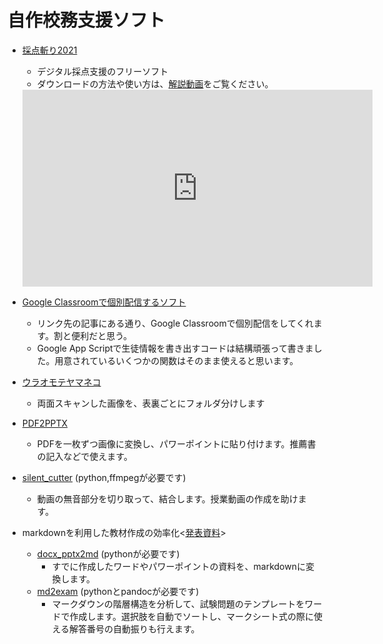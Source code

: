 # 自作校務支援ソフト
* [採点斬り2021](https://github.com/phys-ken/saitenGiri2021)
  * デジタル採点支援のフリーソフト
  * ダウンロードの方法や使い方は、[解説動画](https://www.youtube.com/watch?v=zhaWaxFah2g)をご覧ください。
  <iframe width="560" height="315" src="https://www.youtube.com/embed/zhaWaxFah2g" title="YouTube video player" frameborder="0" allow="accelerometer; autoplay; clipboard-write; encrypted-media; gyroscope; picture-in-picture" allowfullscreen></iframe>

* [Google Classroomで個別配信するソフト](https://qiita.com/phys-ken/items/269a118df0bc0c895ad4)
  * リンク先の記事にある通り、Google Classroomで個別配信をしてくれます。割と便利だと思う。
  * Google App Scriptで生徒情報を書き出すコードは結構頑張って書きました。用意されているいくつかの関数はそのまま使えると思います。

* [ウラオモテヤマネコ](https://phys-ken.github.io/uraomoteYamaneko/)
  * 両面スキャンした画像を、表裏ごとにフォルダ分けします

* [PDF2PPTX](https://github.com/phys-ken/pdf2pptx_win_mac)
  * PDFを一枚ずつ画像に変換し、パワーポイントに貼り付けます。推薦書の記入などで使えます。

* [silent_cutter](https://github.com/phys-ken/silent_cutter) (python,ffmpegが必要です)
  * 動画の無音部分を切り取って、結合します。授業動画の作成を助けます。


* markdownを利用した教材作成の効率化<[発表資料](https://www2.hamajima.co.jp/~tenjin/ypc/217/20210725markdown.pdf)>
  * [docx_pptx2md](https://github.com/phys-ken/docx_pptx2md) (pythonが必要です)
    * すでに作成したワードやパワーポイントの資料を、markdownに変換します。
  * [md2exam](https://github.com/phys-ken/md2exam) (pythonとpandocが必要です)
    * マークダウンの階層構造を分析して、試験問題のテンプレートをワードで作成します。選択肢を自動でソートし、マークシート式の際に使える解答番号の自動振りも行えます。
